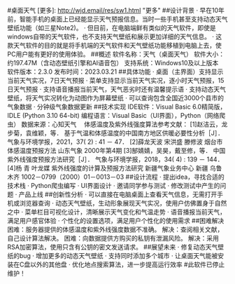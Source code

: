 #桌面天气
[更多]: http://wjd.email/res/sw1.html  "更多"
##设计背景
· 早在10年前，智能手机的桌面上已经能显示天气预报信息。当时一些手机甚至支持动态天气壁纸功能（如三星Note2)。
· 但目前，在电脑端鲜有类似的天气软件，即使是windows自带的天气软件，也不支持天气壁纸和展示更加详细的天气信息。
· 这款天气软件的目的就是将手机端的天气软件和天气壁纸功能移植到电脑上去，使PC用户能有更好的使用体验。
##概述
软件名称：天气（桌面天气）
软件大小：约197.47M（含动态壁纸引擎和AI语音包）
支持系统：Windows10及以上版本　
软件版本：2.3.0
发布时间：2023.03.21
##具体功能
· 桌面（主界面）支持显示当前天气实况，7日天气预报
· 菜单支持显示当前天气实况，逐小时天气预报，15日天气预报
· 支持语音播报当前天气，天气恶劣时还有温馨提示语
· 支持动态天气壁纸，将天气实况转化为动图作为屏幕壁纸
· 可以查询包含全国近3000个县市的气象数据
· 分钟级气象数据更新
##技术实现
IDE软件：Visual Basic 6.0精简版，IDLE (Python 3.10 64-bit)
编程语言：Visual Basic（UI界面），Python（网络爬虫）
数据来源：心知天气　
体感温度及紫外线强度算法参考文献：
[1]赵洁云，龙步菊，袁维颖，等． 基于气温和体感温度的中国南方地区供暖必要性分析［J］． 气象与环境学报，2021，37( 2) : 41 － 47．
[2]薛龙天波 宋洪盛 滕修波  烟台市体感温度预报方法 山东气象 2000年第4期
[3]郜婧婧，吴昊，戴至修，等． 中国紫外线强度预报方法研究［J］． 气象与环境学报，2018，34( 4) : 139 － 144．
[4]杨 青 叶龙媒 紫外线强度的计算及预报方法研究  新疆气象业务中心  新疆 乌鲁木齐 1002－0799（2000）01－0013－03 
##设计流程
· 提出idea，寻找合适的技术栈
· Python爬虫编写
· UI界面设计
· 邀请同学参与测试
· 修改测试中产生的问题
· 产品上线
##创新性分析
· 可以直接在电脑桌面上查看天气信息，无需打开手机或浏览器查询
· 动态天气壁纸，生动形象展现天气实况，使用户仿佛置身于自然之中
· 菜单栏目可视化设计，清晰展示天气变化和气温走势
· 语音播报当前天气，满足用户感官体验
· 个性化的设置选项，满足用户个性化的使用需求
##困难解决
困难：服务器提供的体感温度和紫外线强度数据不准确。
解决：查阅相关文献，自己设计算法解决。
困难：向数据提供方购买的私钥有泄漏风险。
解决：采用RSA加密算法，使用只含有公钥的密文发送请求。
##展望未来
· 修复动态天气壁纸的bug
· 增加更多的动态天气壁纸
· 支持同时添加多个城市
· 让桌面天气能被安装在C盘以外的其他盘
· 优化地点搜索算法，进一步提高运行效率
#此软件已停止维护！
